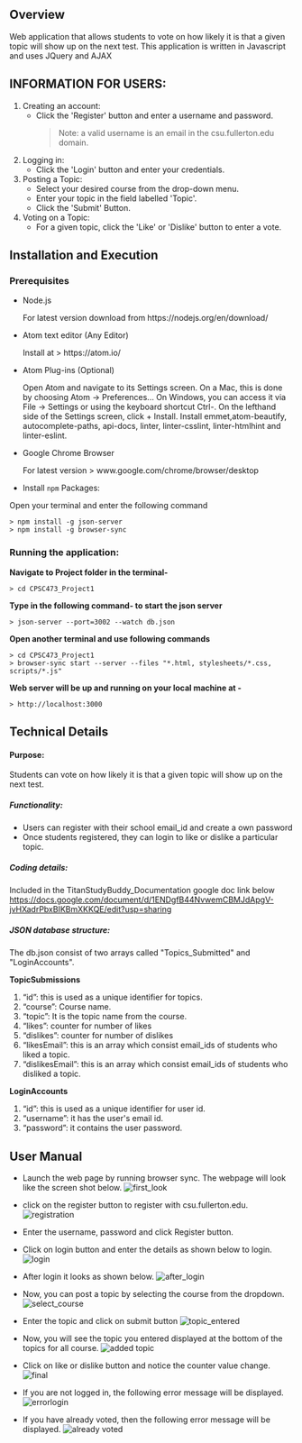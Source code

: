 ## Overview

<p> Web application that allows students to vote on how likely it is that a given topic will show up on the next test.
This application is written in Javascript and uses JQuery and AJAX </p>

## INFORMATION FOR USERS:

1. Creating an account:
    * Click the 'Register' button and enter a username and password.
      > Note: a valid username is an email in the csu.fullerton.edu domain.
2. Logging in:
    * Click the 'Login' button and enter your credentials.
3. Posting a Topic:
    * Select your desired course from the drop-down menu.
    * Enter your topic in the field labelled 'Topic'.
    * Click the 'Submit' Button.
4. Voting on a Topic:
    * For a given topic, click the 'Like' or 'Dislike' button to enter a vote.

## Installation and Execution
### Prerequisites

* Node.js
    <p> For latest version download from https://nodejs.org/en/download/ </p>

* Atom text editor (Any Editor)
    <p> Install at > https://atom.io/ </p>

* Atom Plug-ins (Optional)
   <p> Open Atom and navigate to its Settings screen. On a Mac, this is done by choosing Atom → Preferences... On Windows, you can access it via File → Settings or using the keyboard shortcut Ctrl-. On the lefthand side of the Settings   screen, click + Install. Install emmet,atom-beautify, autocomplete-paths, api-docs, linter, linter-csslint, linter-htmlhint and linter-eslint. </p>

* Google Chrome Browser
    <p> For latest version > www.google.com/chrome/browser/desktop </p>

* Install `npm` Packages:
<p> Open your terminal and enter the following command </p>

    > npm install -g json-server
    > npm install -g browser-sync

### Running the application:
**Navigate to Project folder in the terminal-**

	> cd CPSC473_Project1
**Type in the following command- to start the json server**

	> json-server --port=3002 --watch db.json
**Open another terminal and use following commands**

	> cd CPSC473_Project1
	> browser-sync start --server --files "*.html, stylesheets/*.css, scripts/*.js"

**Web server will be up and running on your local machine at -**

	> http://localhost:3000

## Technical Details
#### Purpose:
Students can vote on how likely it is that a given topic will show up on the next test.

##### Functionality:
* Users can register with their school email_id and create a own password
* Once students registered, they can login to like or dislike a particular topic.

##### Coding details:

Included in the TitanStudyBuddy_Documentation google doc link below
	 https://docs.google.com/document/d/1ENDgfB44NvwemCBMJdApgV-jvHXadrPbxBIKBmXKKQE/edit?usp=sharing

##### JSON database structure:
The db.json consist of two arrays called "Topics_Submitted" and "LoginAccounts".

**TopicSubmissions**
1.	“id”: this is used as a unique identifier for topics.
2.	“course”: Course name.
3.	“topic”: It is the topic name from the course.
4.	“likes”:  counter for number of likes
5.	“dislikes”: counter for number of dislikes
6.	“likesEmail”: this is an array which consist email_ids of students who liked a topic.
7.	“dislikesEmail”: this is an array which consist email_ids of students who disliked a topic.

**LoginAccounts**
1.	“id”: this is used as a unique identifier for user id.
2.	“username”: it has the user's email id.
3.	“password”: it contains the user password.

## User Manual


- Launch the web page by running browser sync. The webpage will look like the screen shot below.
![first_look](https://cloud.githubusercontent.com/assets/14969562/24989769/d8541e16-1fc3-11e7-8787-cf337719b232.PNG)

- click on the register button to register with csu.fullerton.edu.
![registration](https://cloud.githubusercontent.com/assets/14969562/24989796/042aca08-1fc4-11e7-95ee-c60ae115f58d.PNG)

- Enter the username, password and click Register button.

- Click on login button and enter the details as shown below to login.
![login](https://cloud.githubusercontent.com/assets/14969562/24989893/c3b8b952-1fc4-11e7-8db6-2f63c262277d.PNG)

- After login it looks as shown below.
![after_login](https://cloud.githubusercontent.com/assets/14969562/24989909/df02fc4a-1fc4-11e7-93e6-6c8b96066644.PNG)

- Now, you can post a topic by selecting the course from the dropdown.
![select_course](https://cloud.githubusercontent.com/assets/14969562/24989927/ff63359a-1fc4-11e7-866a-7a7a89e3eeba.png)

- Enter the topic and click on submit button
![topic_entered](https://cloud.githubusercontent.com/assets/14969562/24989949/2c363c02-1fc5-11e7-9131-2baa40908f8b.PNG)

- Now, you will see the topic you entered displayed at the bottom of the topics for all course.
![added topic](https://cloud.githubusercontent.com/assets/14969562/24989967/53a88326-1fc5-11e7-9587-4d283f859b40.PNG)

- Click on like or dislike button and notice the counter value change.
![final](https://cloud.githubusercontent.com/assets/14969562/24990134/71b58070-1fc6-11e7-87a9-92016981f5e6.PNG)

- If you are not logged in, the following error message will be displayed.
![errorlogin](https://cloud.githubusercontent.com/assets/14969562/24990010/9ad07510-1fc5-11e7-86b9-acb6e8b8dde1.PNG)

- If you have already voted, then the following error message will be displayed.
![already voted](https://cloud.githubusercontent.com/assets/14969562/24990057/f0da631c-1fc5-11e7-8ff6-857c82db825d.PNG)
